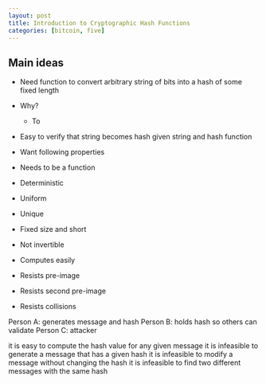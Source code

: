 ```yaml
---
layout: post
title: Introduction to Cryptographic Hash Functions
categories: [bitcoin, five]
---
```


## Main ideas
- Need function to convert arbitrary string of bits into a hash of some fixed length
- Why?
  - To 
- Easy to verify that string becomes hash given string and hash function
- Want following properties

- Needs to be a function
- Deterministic
- Uniform
- Unique
- Fixed size and short
- Not invertible

- Computes easily
- Resists pre-image
- Resists second pre-image
- Resists collisions

Person A: generates message and hash
Person B: holds hash so others can validate
Person C: attacker

it is easy to compute the hash value for any given message
it is infeasible to generate a message that has a given hash
it is infeasible to modify a message without changing the hash
it is infeasible to find two different messages with the same hash